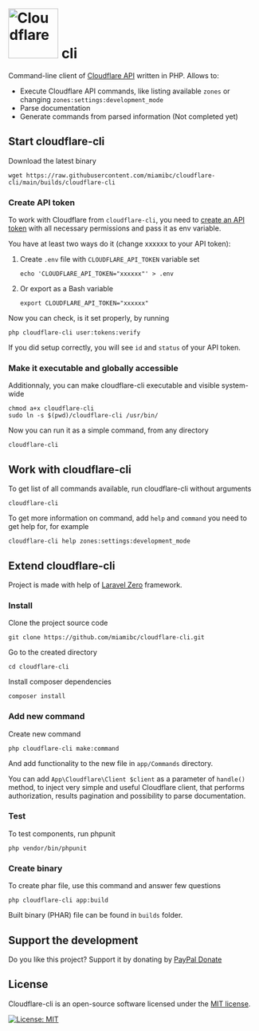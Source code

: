 <h1>
    <img title="Cloudflare" alt="Cloudflare" height="100" src="https://blog.cloudflare.com/content/images/2016/09/cf-blog-logo-crop.png"/> cli
</h1>

Command-line client of [Cloudflare API](https://api.cloudflare.com/) written in PHP. Allows to:
- Execute Cloudflare API commands, like listing available `zones` or changing `zones:settings:development_mode`
- Parse documentation 
- Generate commands from parsed information (Not completed yet)

## Start cloudflare-cli

Download the latest binary 
```
wget https://raw.githubusercontent.com/miamibc/cloudflare-cli/main/builds/cloudflare-cli
```

### Create API token

To work with Cloudflare from `cloudflare-cli`, you need to [create an API token](https://developers.cloudflare.com/api/tokens/create) with all necessary permissions and pass it as env variable. 

You have at least two ways do it (change xxxxxx to your API token):

1. Create `.env` file with `CLOUDFLARE_API_TOKEN` variable set
    ```
    echo 'CLOUDFLARE_API_TOKEN="xxxxxx"' > .env
    ```

2. Or export as a Bash variable
    
    ```
    export CLOUDFLARE_API_TOKEN="xxxxxx"
    ```

Now you can check, is it set properly, by running
```
php cloudflare-cli user:tokens:verify
```

If you did setup correctly, you will see `id` and `status` of your API token.

### Make it executable and globally accessible

Additionnaly, you can make cloudflare-cli executable and visible system-wide
```
chmod a+x cloudflare-cli
sudo ln -s $(pwd)/cloudflare-cli /usr/bin/
```

Now you can run it as a simple command, from any directory

```
cloudflare-cli
```

## Work with cloudflare-cli

To get list of all commands available, run cloudflare-cli without arguments

```
cloudflare-cli
```

To get more information on command, add `help` and `command` you need to get help for, for example

```
cloudflare-cli help zones:settings:development_mode
```

## Extend cloudflare-cli

Project is made with help of [Laravel Zero](https://laravel-zero.com/) framework.

### Install

Clone the project source code

```
git clone https://github.com/miamibc/cloudflare-cli.git
```

Go to the created directory

```
cd cloudflare-cli
```

Install composer dependencies

```
composer install
```

### Add new command

Create new command
```
php cloudflare-cli make:command
```

And add functionality to the new file in `app/Commands` directory.

You can add `App\Cloudflare\Client $client` as a parameter of `handle()` method, to inject very simple and useful Cloudflare client, that performs authorization, results pagination and possibility to parse documentation.

### Test

To test components, run phpunit
```
php vendor/bin/phpunit
```

### Create binary

To create phar file, use this command and answer few questions
```
php cloudflare-cli app:build
```

Built binary (PHAR) file can be found in `builds` folder.


## Support the development

Do you like this project? Support it by donating by [PayPal Donate](https://www.paypal.com/donate?hosted_button_id=VWYANQXDSRRG4)

## License

Cloudflare-cli is an open-source software licensed under the [MIT license](https://github.com/miamibc/cloudflare-cli/blob/main/LICENSE.md).

[![License: MIT](https://img.shields.io/badge/License-MIT-yellow.svg)](https://github.com/miamibc/cloudflare-cli/blob/main/LICENSE.md)
